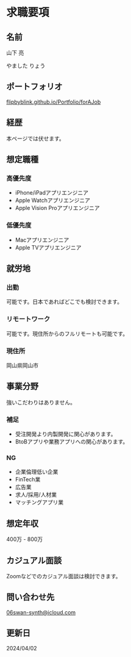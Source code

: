 求職要項
========

## 名前
山下 亮

やました りょう


## ポートフォリオ
[flipbyblink.github.io/Portfolio/forAJob](https://flipbyblink.github.io/Portfolio/forAJob)


## 経歴
本ページでは伏せます。


## 想定職種
### 高優先度
- iPhone/iPadアプリエンジニア
- Apple Watchアプリエンジニア
- Apple Vision Proアプリエンジニア

### 低優先度
- Macアプリエンジニア
- Apple TVアプリエンジニア


## 就労地
### 出勤
可能です。日本であればどこでも検討できます。

### リモートワーク
可能です。現住所からのフルリモートも可能です。

### 現住所
岡山県岡山市


## 事業分野
強いこだわりはありません。

### 補足
- 受注開発より内製開発に関心があります。
- BtoBアプリや業務アプリへの関心があります。

### NG
- 企業倫理低い企業
- FinTech業
- 広告業
- 求人/採用/人材業
- マッチングアプリ業


## 想定年収
400万 - 800万


## カジュアル面談
Zoomなどでのカジュアル面談は検討できます。


## 問い合わせ先
06swan-synth@icloud.com


## 更新日
2024/04/02

